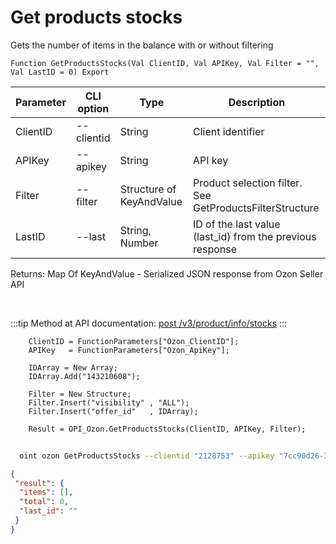 ﻿---
sidebar_position: 1
---

# Get products stocks
 Gets the number of items in the balance with or without filtering



`Function GetProductsStocks(Val ClientID, Val APIKey, Val Filter = "", Val LastID = 0) Export`

  | Parameter | CLI option | Type | Description |
  |-|-|-|-|
  | ClientID | --clientid | String | Client identifier |
  | APIKey | --apikey | String | API key |
  | Filter | --filter | Structure of KeyAndValue | Product selection filter. See GetProductsFilterStructure |
  | LastID | --last | String, Number | ID of the last value (last_id) from the previous response |

  
  Returns:  Map Of KeyAndValue - Serialized JSON response from Ozon Seller API

<br/>

:::tip
Method at API documentation: [post /v3/product/info/stocks](https://docs.ozon.ru/api/seller/#operation/ProductAPI_GetProductInfoStocksV3)
:::
<br/>


```bsl title="Code example"
    ClientID = FunctionParameters["Ozon_ClientID"];
    APIKey   = FunctionParameters["Ozon_ApiKey"];

    IDArray = New Array;
    IDArray.Add("143210608");

    Filter = New Structure;
    Filter.Insert("visibility" , "ALL");
    Filter.Insert("offer_id"   , IDArray);

    Result = OPI_Ozon.GetProductsStocks(ClientID, APIKey, Filter);
```



```sh title="CLI command example"
    
  oint ozon GetProductsStocks --clientid "2128753" --apikey "7cc90d26-33e4-499b..." --filter %filter% --last %last%

```

```json title="Result"
{
 "result": {
  "items": [],
  "total": 0,
  "last_id": ""
 }
}
```
